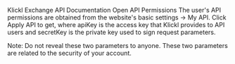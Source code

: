 Klickl Exchange API Documentation Open API Permissions The user's API permissions are obtained from the website's basic settings -> My API. Click Apply API to get, where apiKey is the access key that Klickl provides to API users and secretKey is the private key used to sign request parameters.

Note: Do not reveal these two parameters to anyone. These two parameters are related to the security of your account.
